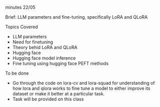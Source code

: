 minutes 22/05

Brief: LLM parameters and fine-tuning, specifically LoRA and QLoRA

Topics Covered
- LLM parameters
- Need for finetuning
- Theory behid LoRA and QLoRA
- Hugging face
- Hugging face model inference
- Fine tuning using hugging face PEFT methods

To be done
- Go through the code on lora-cv and lora-squad for understanding of how lora and qlora works to fine tune a model to either improve its dataset or make it better at a particular task.
- Task will be provided on this class
